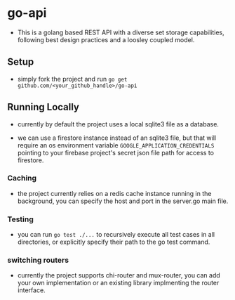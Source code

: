 # go-api

- This is a golang based REST API with a diverse set storage capabilities, following best design practices and a loosley coupled model.


## Setup

- simply fork the project and run `go get github.com/<your_github_handle>/go-api`

## Running Locally

- currently by default the project uses a local sqlite3 file as a database.

- we can use a firestore instance instead of an sqlite3 file, but that will require an os environment variable `GOOGLE_APPLICATION_CREDENTIALS` pointing to your firebase project's secret json file path for access to firestore.


### Caching

- the project currently relies on a redis cache instance running in the background, you can specify the host and port in the server.go main file.

### Testing

- you can run `go test ./...` to recursively execute all test cases in all directories, or explicitly specify their path to the go test command.

### switching routers

- currently the project supports chi-router and mux-router, you can add your own implementation or an existing library implmenting the router interface.
